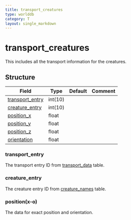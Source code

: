 ```yaml
---
title: transport_creatures
type: worlddb
category: T
layout: single_markdown
---
```


# transport_creatures
This includes all the transport information for the creatures. 

## Structure

Field                                                                                             | Type    | Default | Comment
------------------------------------------------------------------------------------------------- | ------- | ------- | -------
[transport_entry](#transport_entry) | int(10) |         |        
[creature_entry](#creature_entry)   | int(10) |         |        
[position_x](#position.28x-o.29)    | float   |         |        
[position_y](#position.28x-o.29)    | float   |         |        
[position_z](#position.28x-o.29)    | float   |         |        
[orientation](#position.28x-o.29)   | float   |         |        

### transport_entry

The transport entry ID from [transport_data](http://www.ascemu.org/wiki/index.php?title=Transport_data "Transport data") table.

### creature_entry

The creature entry ID from [creature_names](http://www.ascemu.org/wiki/index.php?title=Creature_names&action=edit&redlink=1 "Creature names (page does not exist)") table.

### position(x-o)

The data for exact position and orientation.